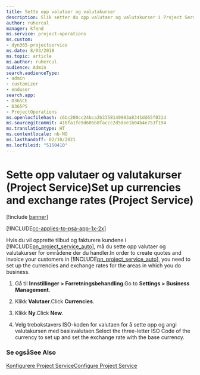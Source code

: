 ```yaml
---
title: Sette opp valutaer og valutakurser
description: Slik setter du opp valutaer og valutakurser i Project Service
author: ruhercul
manager: kfend
ms.service: project-operations
ms.custom:
- dyn365-projectservice
ms.date: 8/03/2018
ms.topic: article
ms.author: ruhercul
audience: Admin
search.audienceType:
- admin
- customizer
- enduser
search.app:
- D365CE
- D365PS
- ProjectOperations
ms.openlocfilehash: c6bc200cc24bca2b3358149903a8341dd65f031d
ms.sourcegitcommit: 418fa1fe9d605b8faccc2d5dee1b04b4e753f194
ms.translationtype: HT
ms.contentlocale: nb-NO
ms.lasthandoff: 02/10/2021
ms.locfileid: "5150410"
---
```

# <a name="set-up-currencies-and-exchange-rates-project-service"></a><span data-ttu-id="dd67e-103">Sette opp valutaer og valutakurser (Project Service)</span><span class="sxs-lookup"><span data-stu-id="dd67e-103">Set up currencies and exchange rates (Project Service)</span></span>

[!include [banner](../includes/psa-now-project-operations.md)]

[!INCLUDE[cc-applies-to-psa-app-1x-2x](../includes/cc-applies-to-psa-app-1x-2x.md)]

<span data-ttu-id="dd67e-104">Hvis du vil opprette tilbud og fakturere kundene i [!INCLUDE[pn_project_service_auto](../includes/pn-project-service-auto.md)], må du sette opp valutaer og valutakurser for områdene der du handler.</span><span class="sxs-lookup"><span data-stu-id="dd67e-104">In order to create quotes and invoice your customers in [!INCLUDE[pn_project_service_auto](../includes/pn-project-service-auto.md)], you need to set up the currencies and exchange rates for the areas in which you do business.</span></span>  
  
1.  <span data-ttu-id="dd67e-105">Gå til **Innstillinger > Forretningsbehandling**.</span><span class="sxs-lookup"><span data-stu-id="dd67e-105">Go to **Settings > Business Management**.</span></span>  
  
2.  <span data-ttu-id="dd67e-106">Klikk **Valutaer**.</span><span class="sxs-lookup"><span data-stu-id="dd67e-106">Click **Currencies**.</span></span>  
  
3.  <span data-ttu-id="dd67e-107">Klikk **Ny**.</span><span class="sxs-lookup"><span data-stu-id="dd67e-107">Click **New**.</span></span>  
  
4.  <span data-ttu-id="dd67e-108">Velg trebokstavers ISO-koden for valutaen for å sette opp og angi valutakursen med basisvalutaen.</span><span class="sxs-lookup"><span data-stu-id="dd67e-108">Select the three-letter ISO Code of the currency to set up and set the exchange rate with the base currency.</span></span>  
  
### <a name="see-also"></a><span data-ttu-id="dd67e-109">Se også</span><span class="sxs-lookup"><span data-stu-id="dd67e-109">See Also</span></span>  
 [<span data-ttu-id="dd67e-110">Konfigurere Project Service</span><span class="sxs-lookup"><span data-stu-id="dd67e-110">Configure Project Service</span></span>](../psa/configure.md)
